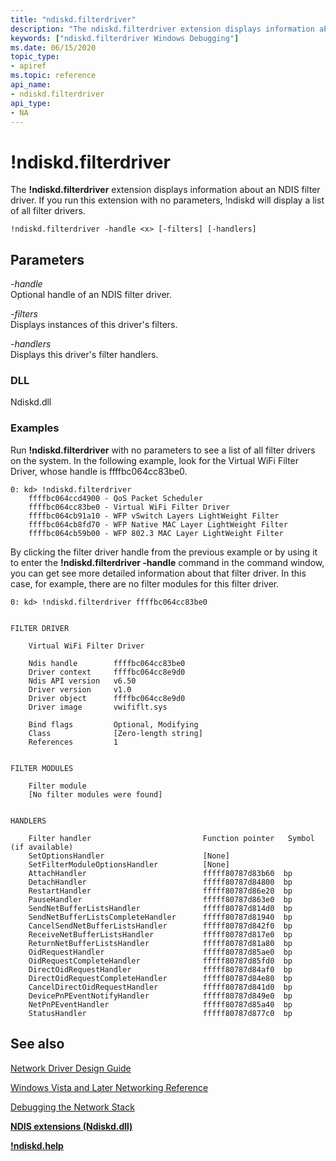 ```yaml
---
title: "ndiskd.filterdriver"
description: "The ndiskd.filterdriver extension displays information about an NDIS filter driver. If you run this extension with no parameters, ndiskd will display a list of all filter drivers."
keywords: ["ndiskd.filterdriver Windows Debugging"]
ms.date: 06/15/2020
topic_type:
- apiref
ms.topic: reference
api_name:
- ndiskd.filterdriver
api_type:
- NA
---
```


# !ndiskd.filterdriver

The **!ndiskd.filterdriver** extension displays information about an NDIS filter driver. If you run this extension with no parameters, !ndiskd will display a list of all filter drivers.

```console
!ndiskd.filterdriver -handle <x> [-filters] [-handlers] 
```

## Parameters

<span id="_______-handle______"></span><span id="_______-HANDLE______"></span> *-handle*   
Optional handle of an NDIS filter driver.

<span id="_______-filters______"></span><span id="_______-FILTERS______"></span> *-filters*   
Displays instances of this driver's filters.

<span id="_______-handlers______"></span><span id="_______-HANDLERS______"></span> *-handlers*   
Displays this driver's filter handlers.

### DLL

Ndiskd.dll

### Examples

Run **!ndiskd.filterdriver** with no parameters to see a list of all filter drivers on the system. In the following example, look for the Virtual WiFi Filter Driver, whose handle is ffffbc064cc83be0.

```console
0: kd> !ndiskd.filterdriver
    ffffbc064ccd4900 - QoS Packet Scheduler
    ffffbc064cc83be0 - Virtual WiFi Filter Driver
    ffffbc064cb91a10 - WFP vSwitch Layers LightWeight Filter
    ffffbc064cb8fd70 - WFP Native MAC Layer LightWeight Filter
    ffffbc064cb59b00 - WFP 802.3 MAC Layer LightWeight Filter
```

By clicking the filter driver handle from the previous example or by using it to enter the **!ndiskd.filterdriver -handle** command in the command window, you can get see more detailed information about that filter driver. In this case, for example, there are no filter modules for this filter driver.

```console
0: kd> !ndiskd.filterdriver ffffbc064cc83be0


FILTER DRIVER

    Virtual WiFi Filter Driver

    Ndis handle        ffffbc064cc83be0
    Driver context     ffffbc064cc8e9d0
    Ndis API version   v6.50
    Driver version     v1.0
    Driver object      ffffbc064cc8e9d0
    Driver image       vwififlt.sys

    Bind flags         Optional, Modifying
    Class              [Zero-length string]
    References         1


FILTER MODULES

    Filter module                                                               
    [No filter modules were found]


HANDLERS

    Filter handler                         Function pointer   Symbol (if available)
    SetOptionsHandler                      [None]
    SetFilterModuleOptionsHandler          [None]
    AttachHandler                          fffff80787d83b60  bp
    DetachHandler                          fffff80787d84800  bp
    RestartHandler                         fffff80787d86e20  bp
    PauseHandler                           fffff80787d863e0  bp
    SendNetBufferListsHandler              fffff80787d814d0  bp
    SendNetBufferListsCompleteHandler      fffff80787d81940  bp
    CancelSendNetBufferListsHandler        fffff80787d842f0  bp
    ReceiveNetBufferListsHandler           fffff80787d817e0  bp
    ReturnNetBufferListsHandler            fffff80787d81a80  bp
    OidRequestHandler                      fffff80787d85ae0  bp
    OidRequestCompleteHandler              fffff80787d85fd0  bp
    DirectOidRequestHandler                fffff80787d84af0  bp
    DirectOidRequestCompleteHandler        fffff80787d84e80  bp
    CancelDirectOidRequestHandler          fffff80787d841d0  bp
    DevicePnPEventNotifyHandler            fffff80787d849e0  bp
    NetPnPEventHandler                     fffff80787d85a40  bp
    StatusHandler                          fffff80787d877c0  bp
```

## See also

[Network Driver Design Guide](../network/index.md)

[Windows Vista and Later Networking Reference](/windows-hardware/drivers/ddi/_netvista/)

[Debugging the Network Stack](/shows/defrag-tools/175-debugging-network-stack)

[**NDIS extensions (Ndiskd.dll)**](ndis-extensions--ndiskd-dll-.md)

[**!ndiskd.help**](-ndiskd-help.md)

